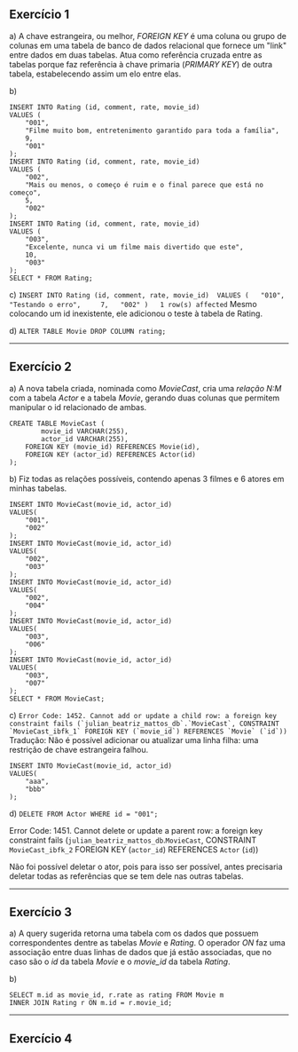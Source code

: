 ## Exercício 1
a) A chave estrangeira, ou melhor, *FOREIGN KEY* é uma coluna ou grupo de colunas em uma tabela de banco de dados relacional que fornece um "link" entre dados em duas tabelas. Atua como referência cruzada entre as tabelas porque faz referência à chave primaria (*PRIMARY KEY*) de outra tabela, estabelecendo assim um elo entre elas.

b)
```
INSERT INTO Rating (id, comment, rate, movie_id)
VALUES (
	"001",
	"Filme muito bom, entretenimento garantido para toda a família",
	9,
	"001"
);
INSERT INTO Rating (id, comment, rate, movie_id)
VALUES (
	"002",
	"Mais ou menos, o começo é ruim e o final parece que está no começo",
	5,
	"002"
);
INSERT INTO Rating (id, comment, rate, movie_id)
VALUES (
	"003",
	"Excelente, nunca vi um filme mais divertido que este",
	10,
	"003"
);
SELECT * FROM Rating;
```

c) ```INSERT INTO Rating (id, comment, rate, movie_id)  VALUES (   "010",     "Testando o erro",     7,   "002" )	1 row(s) affected```
Mesmo colocando um id inexistente, ele adicionou o teste à tabela de Rating.

d) ```ALTER TABLE Movie DROP COLUMN rating;```

_____________________________________________________________________________________

## Exercício 2

a) A nova tabela criada, nominada como *MovieCast*, cria uma *relação N:M* com a tabela *Actor* e a tabela *Movie*, gerando duas colunas que permitem manipular o id relacionado de ambas.
```
CREATE TABLE MovieCast (
		movie_id VARCHAR(255),
		actor_id VARCHAR(255),
    FOREIGN KEY (movie_id) REFERENCES Movie(id),
    FOREIGN KEY (actor_id) REFERENCES Actor(id)
);
```

b) Fiz todas as relações possíveis, contendo apenas 3 filmes e 6 atores em minhas tabelas.
```
INSERT INTO MovieCast(movie_id, actor_id)
VALUES(
	"001",
    "002"
);
INSERT INTO MovieCast(movie_id, actor_id)
VALUES(
	"002",
    "003"
);
INSERT INTO MovieCast(movie_id, actor_id)
VALUES(
	"002",
    "004"
);
INSERT INTO MovieCast(movie_id, actor_id)
VALUES(
	"003",
    "006"
);
INSERT INTO MovieCast(movie_id, actor_id)
VALUES(
	"003",
    "007"
);
SELECT * FROM MovieCast;
```

c) ```Error Code: 1452. Cannot add or update a child row: a foreign key constraint fails (`julian_beatriz_mattos_db`.`MovieCast`, CONSTRAINT `MovieCast_ibfk_1` FOREIGN KEY (`movie_id`) REFERENCES `Movie` (`id`))```
Tradução: Não é possível adicionar ou atualizar uma linha filha: uma restrição de chave estrangeira falhou.
```
INSERT INTO MovieCast(movie_id, actor_id)
VALUES(
	"aaa",
    "bbb"
);
```

d) ```DELETE FROM Actor WHERE id = "001";```

Error Code: 1451. Cannot delete or update a parent row: a foreign key constraint fails (`julian_beatriz_mattos_db`.`MovieCast`, CONSTRAINT `MovieCast_ibfk_2` FOREIGN KEY (`actor_id`) REFERENCES `Actor` (`id`))

Não foi possível deletar o ator, pois para isso ser possível, antes precisaria deletar todas as referências que se tem dele nas outras tabelas.

____________________________________________________________________________________

## Exercício 3

a) A query sugerida retorna uma tabela com os dados que possuem correspondentes dentre as tabelas *Movie* e *Rating*. O operador *ON* faz uma associação entre duas linhas de dados que já estão associadas, que no caso são o *id* da tabela *Movie* e o *movie_id* da tabela *Rating*.

b)
```
SELECT m.id as movie_id, r.rate as rating FROM Movie m
INNER JOIN Rating r ON m.id = r.movie_id;
```

____________________________________________________________________________________

## Exercício 4

